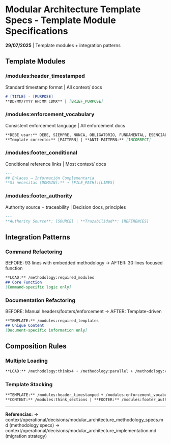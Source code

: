 # Modular Architecture Template Specs - Template Module Specifications

**29/07/2025** | Template modules + integration patterns

## Template Modules

### /modules:header_timestamped
Standard timestamp format | All context/ docs
```markdown
# [TITLE] - [PURPOSE]
**DD/MM/YYYY HH:MM CDMX** | [BRIEF_PURPOSE]
```

### /modules:enforcement_vocabulary  
Consistent enforcement language | All enforcement docs
```markdown
**DEBE usar:** DEBE, SIEMPRE, NUNCA, OBLIGATORIO, FUNDAMENTAL, ESENCIAL
**Template correcto:** [PATTERN] | **ANTI-PATTERN:** [INCORRECT]
```

### /modules:footer_conditional
Conditional reference links | Most context/ docs
```markdown
---
## Enlaces → Información Complementaria
**Si necesitas [DOMAIN]:** → [FILE_PATH]:[LINES]
```

### /modules:footer_authority
Authority source + traceability | Decision docs, principles  
```markdown
---
**Authority Source**: [SOURCE] | **Trazabilidad**: [REFERENCES]
```

## Integration Patterns

### Command Refactoring
BEFORE: 93 lines with embedded methodology → AFTER: 30 lines focused function
```markdown
**LOAD:** /methodology:required_modules
## Core Function
[Command-specific logic only]
```

### Documentation Refactoring  
BEFORE: Manual headers/footers/enforcement → AFTER: Template-driven
```markdown
**TEMPLATE:** /modules:required_templates
## Unique Content
[Document-specific information only]
```

## Composition Rules

### Multiple Loading
```markdown
**LOAD:** /methodology:thinkx4 + /methodology:parallel + /methodology:validation
```

### Template Stacking
```markdown
**TEMPLATE:** /modules:header_timestamped + /modules:enforcement_vocabulary
**CONTENT:** /modules:think_sections | **FOOTER:** /modules:footer_authority
```

---
**Referencias:** → context/operational/decisions/modular_architecture_methodology_specs.md (methodology specs)
→ context/operational/decisions/modular_architecture_implementation.md (migration strategy)